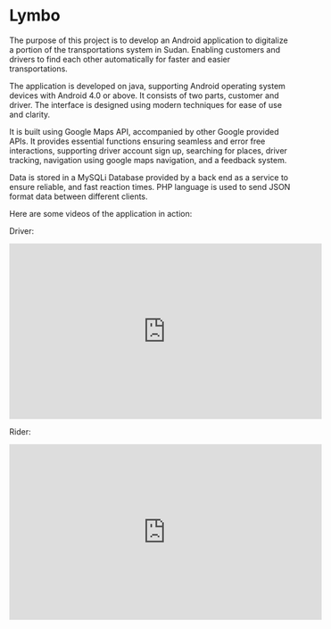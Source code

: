 # Lymbo

The purpose of this project is to develop an Android application to digitalize a portion of the transportations system in Sudan. Enabling customers and drivers to find each other automatically for faster and easier transportations. 


The application is developed on java, supporting Android operating system devices with Android 4.0 or above. It consists of two parts, customer and driver. The interface is designed using modern techniques for ease of use and clarity. 


It is built using Google Maps API, accompanied by other Google provided APIs. It provides essential functions ensuring seamless and error free interactions, supporting driver account sign up, searching for places, driver tracking, navigation using google maps navigation, and a feedback system. 


Data is stored in a MySQLi Database provided by a back end as a service to ensure reliable, and fast reaction times. PHP language is used to send JSON format data between different clients.  

Here are some videos of the application in action:

Driver:
<iframe width="560" height="315" src="https://www.youtube.com/embed/LpEzG2hn5lQ" frameborder="0" allowfullscreen></iframe>



Rider: 
<iframe width="560" height="315" src="https://www.youtube.com/embed/BBF0kzrE-3E" frameborder="0" allowfullscreen></iframe>
